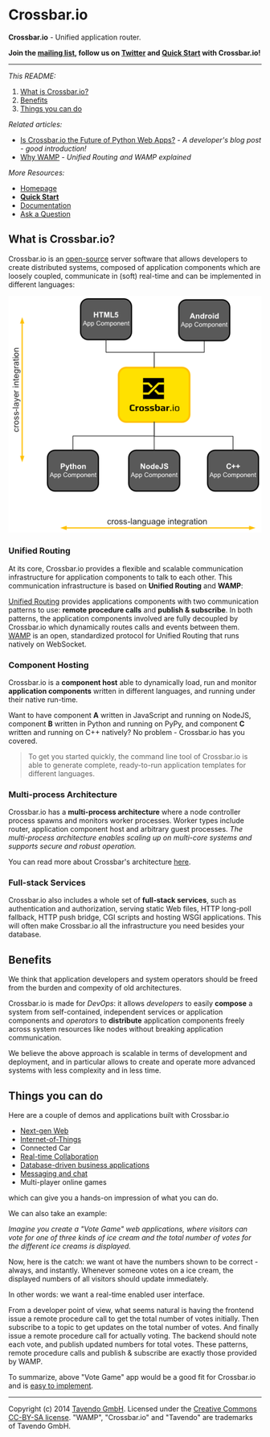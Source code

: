 # Crossbar.io

**Crossbar.io** - Unified application router.

**Join the [mailing list](http://groups.google.com/group/autobahnws), follow us on [Twitter](https://twitter.com/crossbario) and [Quick Start](https://github.com/crossbario/crossbar/wiki#quick-start) with Crossbar.io!**

___________

*This README:*

1. [What is Crossbar.io?](#what-is-crossbario)
2. [Benefits](#benefits)
3. [Things you can do](#things-you-can-do)


*Related articles:*

* [Is Crossbar.io the Future of Python Web Apps?](http://tavendo.com/blog/post/is-crossbar-the-future-of-python-web-apps/) - *A developer's blog post - good introduction!*
* [Why WAMP](http://wamp.ws/why/) - *Unified Routing and WAMP explained*

*More Resources:*

* [Homepage](http://crossbar.io)
* **[Quick Start](https://github.com/crossbario/crossbar/wiki#quick-start)**
* [Documentation](https://github.com/crossbario/crossbar/wiki)
* [Ask a Question](http://stackoverflow.com/questions/ask?tags=crossbar,wamp)


## What is Crossbar.io?

Crossbar.io is an [open-source](https://github.com/crossbario/crossbar/blob/master/crossbar/LICENSE) server software that allows developers to create distributed systems, composed of application components which are loosely coupled, communicate in (soft) real-time and can be implemented in different languages:

![Crossbar.io clients overview - languages/environments: javascript/browser, javascript/node.js, Python, C++, under development: Java/Android, PL/SQL - PostgreSQL](docs/figures/gen/crossbar_integration.png)

### Unified Routing

At its core, Crossbar.io provides a flexible and scalable communication infrastructure for application components to talk to each other. This communication infrastructure is based on **Unified Routing** and **WAMP**:

[Unified Routing](http://wamp.ws/why/#unified_routing) provides applications components with two communication patterns to use: **remote procedure calls** and **publish & subscribe**. In both patterns, the application components involved are fully decoupled by Crossbar.io which dynamically routes calls and events between them. [WAMP](http://wamp.ws) is an open, standardized protocol for Unified Routing that runs natively on WebSocket.

### Component Hosting

Crossbar.io is a **component host** able to dynamically load, run and monitor **application components** written in different languages, and running under their native run-time.

Want to have component **A** written in JavaScript and running on NodeJS, component **B** written in Python and running on PyPy, and component **C** written and running on C++ natively? No problem - Crossbar.io has you covered.

>To get you started quickly, the command line tool of Crossbar.io is able to generate complete, ready-to-run application templates for different languages.

### Multi-process Architecture

Crossbar.io has a **multi-process architecture** where a node controller process spawns and monitors worker processes. Worker types include router, application component host and arbitrary guest processes. *The multi-process architecture enables scaling up on multi-core systems and supports secure and robust operation.*

You can read more about Crossbar's architecture [here](https://github.com/crossbario/crossbar/wiki/Architecture).

### Full-stack Services

Crossbar.io also includes a whole set of **full-stack services**, such as authentication and authorization, serving static Web files, HTTP long-poll fallback, HTTP push bridge, CGI scripts and hosting WSGI applications. This will often make Crossbar.io all the infrastructure you need besides your database.


## Benefits

We think that application developers and system operators should be freed from the burden and compexity of old architectures.

Crossbar.io is made for *DevOps*: it allows *developers* to easily **compose** a system from self-contained, independent services or application components and *operators* to **distribute** application components freely across system resources like nodes without breaking application communication.

We believe the above approach is scalable in terms of development and deployment, and in particular allows to create and operate more advanced systems with less complexity and in less time.


## Things you can do

Here are a couple of demos and applications built with Crossbar.io

* [Next-gen Web](https://demo.crossbar.io/)
* [Internet-of-Things](http://tavendo.com/blog/post/arduino-yun-with-autobahn/)
* Connected Car
* [Real-time Collaboration](http://showroomdummy.com/)
* [Database-driven business applications](http://www.record-evolution.com/)
* [Messaging and chat](https://demo.crossbar.io/clandeck/)
* Multi-player online games

which can give you a hands-on impression of what you can do.

We can also take an example:

*Imagine you create a "Vote Game" web applications, where visitors can vote for one of three kinds of ice cream and the total number of votes for the different ice creams is displayed.*

Now, here is the catch: we want ot have the numbers shown to be correct - always, and instantly. Whenever someone votes on a ice cream, the displayed numbers of all visitors should update immediately.

In other words: we want a real-time enabled user interface.

From a developer point of view, what seems natural is having the frontend issue a remote procedure call to get the total number of votes initially. Then subscribe to a topic to get updates on the total number of votes. And finally issue a remote procedure call for actually voting. The backend should note each vote, and publish updated numbers for total votes. These patterns, remote procedure calls and publish & subscribe are exactly those provided by WAMP.

To summarize, above "Vote Game" app would be a good fit for Crossbar.io and is [easy to implement](https://github.com/tavendo/AutobahnPython/tree/master/examples/twisted/wamp/wamplet/votegame). 


----------


Copyright (c) 2014 [Tavendo GmbH](http://www.tavendo.com). Licensed under the [Creative Commons CC-BY-SA license](http://creativecommons.org/licenses/by-sa/3.0/). "WAMP", "Crossbar.io" and "Tavendo" are trademarks of Tavendo GmbH.
